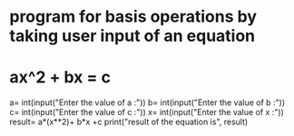 # program for basis operations by taking user input of an equation
# ax^2 + bx = c
a= int(input("Enter the value of a :"))
b= int(input("Enter the value of b :"))
c= int(input("Enter the value of c :"))
x= int(input("Enter the value of x :"))
result= a*(x**2)+ b*x +c
print("result of the equation is", result)
